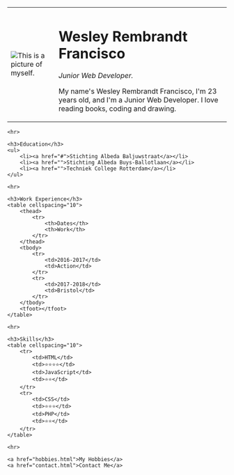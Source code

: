 <!DOCTYPE html>
<html lang="en">

<head>
    <meta charset="UTF-8">
    <meta name="viewport" content="width=device-width, initial-scale=1.0">
    <title>Wesley's Personal Site</title>
</head>

<body>
    <table cellspacing="20">
        <tr>
            <td><img src="img/wes1-modified.png" alt="This is a picture of myself."></td>
            <td>
                <h1>Wesley Rembrandt Francisco</h1>
                <p><em>Junior Web Developer.</em></p>
                <p>My name's Wesley Rembrandt Francisco, I'm 23 years old, and I'm a Junior Web Developer. I love reading books,
                    coding and drawing.
                </p>
            </td>
        </tr>
    </table>

    <hr>

    <h3>Education</h3>
    <ul>
        <li><a href="#">Stichting Albeda Baljuwstraat</a></li>
        <li><a href="">Stichting Albeda Buys-Ballotlaan</a></li>
        <li><a href="">Techniek College Rotterdam</a></li>
    </ul>

    <hr>

    <h3>Work Experience</h3>
    <table cellspacing="10">
        <thead>
            <tr>
                <th>Dates</th>
                <th>Work</th>
            </tr>
        </thead>
        <tbody>
            <tr>
                <td>2016-2017</td>
                <td>Action</td>
            </tr>
            <tr>
                <td>2017-2018</td>
                <td>Bristol</td>
            </tr>
        </tbody>
        <tfoot></tfoot>
    </table>

    <hr>

    <h3>Skills</h3>
    <table cellspacing="10">
        <tr>
            <td>HTML</td>
            <td>⭐⭐⭐⭐</td>
            <td>JavaScript</td>
            <td>⭐⭐</td>
        </tr>
        <tr>
            <td>CSS</td>
            <td>⭐⭐⭐</td>
            <td>PHP</td>
            <td>⭐⭐</td>
        </tr>
    </table>

    <hr>

    <a href="hobbies.html">My Hobbies</a>
    <a href="contact.html">Contact Me</a>
</body>

</html>